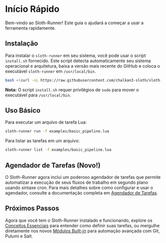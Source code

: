 # Início Rápido

Bem-vindo ao Sloth-Runner! Este guia o ajudará a começar a usar a ferramenta rapidamente.

## Instalação

Para instalar o `sloth-runner` em seu sistema, você pode usar o script `install.sh` fornecido. Este script detecta automaticamente seu sistema operacional e arquitetura, baixa a versão mais recente do GitHub e coloca o executável `sloth-runner` em `/usr/local/bin`.

```bash
bash <(curl -sL https://raw.githubusercontent.com/chalkan3-sloth/sloth-runner/master/install.sh)
```

**Nota:** O script `install.sh` requer privilégios de `sudo` para mover o executável para `/usr/local/bin`.

## Uso Básico

Para executar um arquivo de tarefa Lua:

```bash
sloth-runner run -f examples/basic_pipeline.lua
```

Para listar as tarefas em um arquivo:

```bash
sloth-runner list -f examples/basic_pipeline.lua
```

## Agendador de Tarefas (Novo!)

O Sloth-Runner agora inclui um poderoso agendador de tarefas que permite automatizar a execução de seus fluxos de trabalho em segundo plano usando sintaxe cron. Para mais detalhes sobre como configurar e usar o agendador, consulte a documentação completa em [Agendador de Tarefas](./scheduler.md).

## Próximos Passos

Agora que você tem o Sloth-Runner instalado e funcionando, explore os [Conceitos Essenciais](./core-concepts.md) para entender como definir suas tarefas, ou mergulhe diretamente nos novos [Módulos Built-in](./index.md#módulos-built-in) para automação avançada com Git, Pulumi e Salt.
